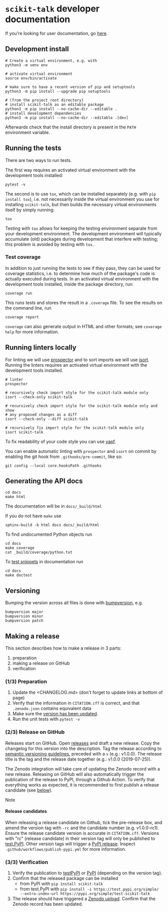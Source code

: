 # `scikit-talk` developer documentation

If you're looking for user documentation, go [here](README.md).

## Development install

```shell
# Create a virtual environment, e.g. with
python3 -m venv env

# activate virtual environment
source env/bin/activate

# make sure to have a recent version of pip and setuptools
python3 -m pip install --upgrade pip setuptools

# (from the project root directory)
# install scikit-talk as an editable package
python3 -m pip install --no-cache-dir --editable .
# install development dependencies
python3 -m pip install --no-cache-dir --editable .[dev]
```

Afterwards check that the install directory is present in the `PATH` environment variable.

## Running the tests

There are two ways to run tests.

The first way requires an activated virtual environment with the development tools installed:

```shell
pytest -v
```

The second is to use `tox`, which can be installed separately (e.g. with `pip install tox`), i.e. not necessarily inside the virtual environment you use for installing `scikit-talk`, but then builds the necessary virtual environments itself by simply running:

```shell
tox
```

Testing with `tox` allows for keeping the testing environment separate from your development environment.
The development environment will typically accumulate (old) packages during development that interfere with testing; this problem is avoided by testing with `tox`.

### Test coverage

In addition to just running the tests to see if they pass, they can be used for coverage statistics, i.e. to determine how much of the package's code is actually executed during tests.
In an activated virtual environment with the development tools installed, inside the package directory, run:

```shell
coverage run
```

This runs tests and stores the result in a `.coverage` file.
To see the results on the command line, run

```shell
coverage report
```

`coverage` can also generate output in HTML and other formats; see `coverage help` for more information.

## Running linters locally

For linting we will use [prospector](https://pypi.org/project/prospector/) and to sort imports we will use
[isort](https://pycqa.github.io/isort/). Running the linters requires an activated virtual environment with the
development tools installed.

```shell
# linter
prospector

# recursively check import style for the scikit-talk module only
isort --check-only scikit-talk

# recursively check import style for the scikit-talk module only and show
# any proposed changes as a diff
isort --check-only --diff scikit-talk

# recursively fix import style for the scikit-talk module only
isort scikit-talk
```

To fix readability of your code style you can use [yapf](https://github.com/google/yapf).

You can enable automatic linting with `prospector` and `isort` on commit by enabling the git hook from `.githooks/pre-commit`, like so:

```shell
git config --local core.hooksPath .githooks
```

## Generating the API docs

```shell
cd docs
make html
```

The documentation will be in `docs/_build/html`

If you do not have `make` use

```shell
sphinx-build -b html docs docs/_build/html
```

To find undocumented Python objects run

```shell
cd docs
make coverage
cat _build/coverage/python.txt
```

To [test snippets](https://www.sphinx-doc.org/en/master/usage/extensions/doctest.html) in documentation run

```shell
cd docs
make doctest
```

## Versioning

Bumping the version across all files is done with [bumpversion](https://github.com/c4urself/bump2version), e.g.

```shell
bumpversion major
bumpversion minor
bumpversion patch
```

## Making a release

This section describes how to make a release in 3 parts:

1. preparation
1. making a release on GitHub
1. verification

### (1/3) Preparation

1. Update the <CHANGELOG.md> (don't forget to update links at bottom of page)
1. Verify that the information in `CITATION.cff` is correct, and that `.zenodo.json` contains equivalent data
1. Make sure the [version has been updated](#versioning).
1. Run the unit tests with `pytest -v`

### (2/3) Release on GitHub

Releases start on GitHub.
Open [releases](https://github.com/elpaco-escience/scikit-talk/releases/new) and draft a new release.
Copy the changelog for this version into the description.
Tag the release according to [semantic versioning guidelines](https://semver.org/), preceded with a `v` (e.g.: v1.0.0).
The release title is the tag and the release date together (e.g.: v1.0.0 (2019-07-25)).

The Zenodo integration will take care of updating the Zenodo record with a new release.
Releasing on GitHub will also automatically trigger the publication of the release to PyPI, through a Github Action.
To verify that everything works as expected, it is recommended to first publish a release candidate (see [below](#release-candidates)).

> [!NOTE]
>
> #### Release candidates
>
> When releasing a release candidate on Github, tick the pre-release box, and amend the version tag with `-rc` and the candidate number (e.g. v1.0.0-rc1).
> Ensure the release candidate version is accurate in `CITATION.cff`.
> Versions with "rc" (release candidate) in their version tag will only be published to [test.PyPI](https://test.pypi.org/project/test-scikit-talk/).
> Other version tags will trigger a [PyPI release](https://pypi.org/project/scikit-talk/).
> Inspect `.github/workflows/publish-pypi.yml` for more information.

### (3/3) Verification

1. Verify the publication to [testPyPI](https://test.pypi.org/project/test-scikit-talk/) or [PyPI](https://pypi.org/project/scikit-talk/) (depending on the version tag).
1. Confirm that the released package can be installed
    - from PyPI with `pip install scikit-talk`
    - from test.PyPI with `pip install -i https://test.pypi.org/simple/ --extra-index-url https://pypi.org/simple/test-scikit-talk`
1. The release should have triggered a [Zenodo upload](https://zenodo.org/). Confirm that the Zenodo record has been updated.
